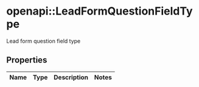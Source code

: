 # openapi::LeadFormQuestionFieldType

Lead form question field type

## Properties
Name | Type | Description | Notes
------------ | ------------- | ------------- | -------------


